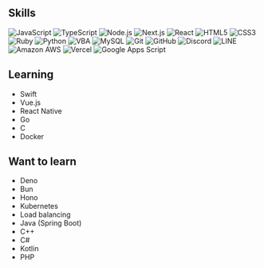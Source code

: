 ## Skills
![JavaScript](https://img.shields.io/badge/-JavaScript-F7DF1E?style=flat-square&logo=javascript&logoColor=black)
![TypeScript](https://img.shields.io/badge/-TypeScript-007ACC?style=flat-square&logo=typescript&logoColor=white)
![Node.js](https://img.shields.io/badge/-Node.js-339933?style=flat-square&logo=node.js&logoColor=white)
![Next.js](https://img.shields.io/badge/-Next.js-000000?style=flat-square&logo=next.js&logoColor=white)
![React](https://img.shields.io/badge/-React-61DAFB?style=flat-square&logo=react&logoColor=black)
![HTML5](https://img.shields.io/badge/-HTML5-E34F26?style=flat-square&logo=html5&logoColor=white)
![CSS3](https://img.shields.io/badge/-CSS3-1572B6?style=flat-square&logo=css3&logoColor=white)
![Ruby](https://img.shields.io/badge/-Ruby-CC342D?style=flat-square&logo=ruby&logoColor=white)
![Python](https://img.shields.io/badge/-Python-3776AB?style=flat-square&logo=python&logoColor=white)
![VBA](https://img.shields.io/badge/-VBA-3776AB?style=flat-square&logo=vba&logoColor=white)
![MySQL](https://img.shields.io/badge/-MySQL-4479A1?style=flat-square&logo=mysql&logoColor=white)
![Git](https://img.shields.io/badge/-Git-F05032?style=flat-square&logo=git&logoColor=white)
![GitHub](https://img.shields.io/badge/-GitHub-181717?style=flat-square&logo=github&logoColor=white)
![Discord](https://img.shields.io/badge/-Discord-5865F2?style=flat-square&logo=discord&logoColor=white)
![LINE](https://img.shields.io/badge/-LINE-4A154B?style=flat-square&logo=line&logoColor=white)
![Amazon AWS](https://img.shields.io/badge/-Amazon%20AWS-232F3E?style=flat-square&logo=amazon-aws&logoColor=white)
![Vercel](https://img.shields.io/badge/-Vercel-000000?style=flat-square&logo=vercel&logoColor=white)
![Google Apps Script](https://img.shields.io/badge/-Google%20Apps%20Script-4285F4?style=flat-square&logo=Google%20Apps%20Script&logoColor=black)

## Learning
- Swift
- Vue.js
- React Native
- Go
- C
- Docker

## Want to learn
- Deno
- Bun
- Hono
- Kubernetes
- Load balancing
- Java (Spring Boot)
- C++
- C#
- Kotlin
- PHP
